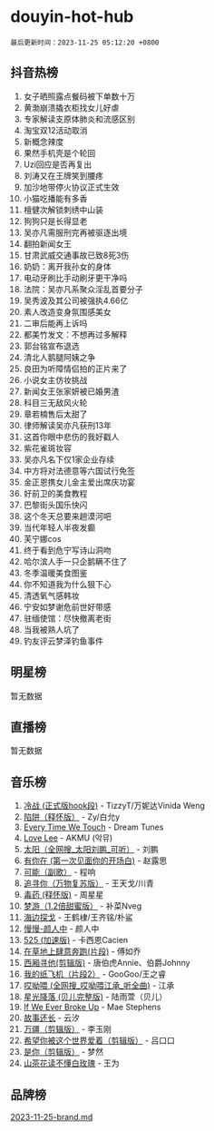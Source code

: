 # douyin-hot-hub

`最后更新时间：2023-11-25 05:12:20 +0800`

## 抖音热榜

1. 女子晒照露点餐码被下单数十万
1. 黄渤崩溃撬衣柜找女儿好虐
1. 专家解读支原体肺炎和流感区别
1. 淘宝双12活动取消
1. 新概念辣度
1. 果然手机壳是个轮回
1. Uzi回应是否再复出
1. 刘涛又在王牌笑到腰疼
1. 加沙地带停火协议正式生效
1. 小猫吃播能有多香
1. 檀健次解锁刺绣中山装
1. 狗狗只是长得显老
1. 吴亦凡需服刑完再被驱逐出境
1. 翻拍新闻女王
1. 甘肃武威交通事故已致8死3伤
1. 奶奶：离开我孙女的身体
1. 电动牙刷比手动刷牙更干净吗
1. 法院：吴亦凡系聚众淫乱首要分子
1. 吴秀波及其公司被强执4.66亿
1. 素人改造变身氛围感美女
1. 二审后能再上诉吗
1. 都美竹发文：不想再过多解释
1. 郭台铭宣布退选
1. 清北人鹅腿阿姨之争
1. 良田为听障情侣拍的正片来了
1. 小说女主仿妆挑战
1. 新闻女王张家妍被已婚男渣
1. 科目三无敌风火轮
1. 章若楠售后太甜了
1. 律师解读吴亦凡获刑13年
1. 这首你眼中悲伤的我好戳人
1. 紫花雀斑妆容
1. 吴亦凡名下仅1家企业存续
1. 中方将对法德意等六国试行免签
1. 金正恩携女儿金主爱出席庆功宴
1. 好前卫的美食教程
1. 巴黎街头国乐快闪
1. 这个冬天总要来趟漠河吧
1. 当代年轻人半夜发癫
1. 芙宁娜cos
1. 终于看到危宁写诗山洞吻
1. 哈尔滨人手一只企鹅瞒不住了
1. 冬季温暖美食图鉴
1. 你不知道我为什么狠下心
1. 清透氧气感韩妆
1. 宁安如梦谢危前世好带感
1. 驻缅使馆：尽快撤离老街
1. 当我被熟人坑了
1. 钓友评云梦泽钓鱼事件

## 明星榜

暂无数据

## 直播榜

暂无数据

## 音乐榜

1. [冷战 (正式版hook段)](https://sf3-cdn-tos.douyinstatic.com/obj/tos-cn-ve-2774/oMuEoiBasWApEMVDgNiI8VAByNmwo5J0pyf8Yx) - TizzyT/万妮达Vinida Weng
1. [陷阱（释怀版）](https://sf6-cdn-tos.douyinstatic.com/obj/tos-cn-ve-2774/oE8C21LeZrzKLDFfQYgMzx4GAIHageG5IzayY7) - Zy/白允y
1. [Every Time We Touch](https://sf6-cdn-tos.douyinstatic.com/obj/tos-cn-ve-2774/ogN6lUKQeBBfEVhIOMikG1CcJjugxk1tztZyhP) - Dream Tunes
1. [Love Lee](https://sf3-cdn-tos.douyinstatic.com/obj/tos-cn-ve-2774/o05GbkJGbCBTdDnMtB0fwOYgkeZp23vrWQDQBS) - AKMU (악뮤)
1. [太阳（全网搜_太阳刘鹏_可听）](https://sf3-cdn-tos.douyinstatic.com/obj/tos-cn-ve-2774/ogWbyIQnlBFImVbeDocRdCIYtBHlbJXgfZMvgz) - 刘鹏
1. [有你在 (第一次见面你的开场白)](https://sf3-cdn-tos.douyinstatic.com/obj/tos-cn-ve-2774/oAthrQ3ClJBfI57uBoFEgNDYtNCZ0TSYQQfxQ0) - 赵露思
1. [可能（副歌）](https://sf6-cdn-tos.douyinstatic.com/obj/tos-cn-ve-2774/cde1731888894259b333569393c2fb51) - 程响
1. [追寻你（万物复苏版）](https://sf6-cdn-tos.douyinstatic.com/obj/tos-cn-ve-2774/oYeAZJsbjIDit9APmBg8u6uDUQnHmoCf3gbo74) - 王天戈/川青
1. [毒药 (释怀版)](https://sf6-cdn-tos.douyinstatic.com/obj/tos-cn-ve-2774/oYILMEAzspdZBIzy4frJNB8ZHPHWAhiwowd4Ad) - 周星星
1. [梦游（1.2倍甜蜜版）](https://sf3-cdn-tos.douyinstatic.com/obj/tos-cn-ve-2774/o4gyAUm8hwufoEABmwVIiQtHsFuGzAEEWtNMzo) - 补菜Nveg
1. [海边探戈](https://sf6-cdn-tos.douyinstatic.com/obj/tos-cn-ve-2774/os9gE0VQCGqt6VQkZDyBBYvfSDY0QFe3vVmubn) - 王鹤棣/王齐铭/朴鲨
1. [慢慢-颜人中](https://sf6-cdn-tos.douyinstatic.com/obj/tos-cn-ve-2774/ocjHNfBXdBxQNC8ZGAeoLMFTUgtBg8bkExunDC) - 颜人中
1. [525 (加速版)](https://sf3-cdn-tos.douyinstatic.com/obj/tos-cn-ve-2774/oIfKCtqfDyP8Vc9FpAPgWMyezT6LnDT1abRwGg) - 卡西恩Cacien
1. [在草地上肆意奔跑(片段)](https://sf3-cdn-tos.douyinstatic.com/obj/tos-cn-ve-2774/8831d494742f45dabdfa8adb8b817259) - 傅如乔
1. [西厢寻他(剪辑版)](https://sf6-cdn-tos.douyinstatic.com/obj/tos-cn-ve-2774/oUsAVfAQKlRNxEv5qxvIB8o5qmIWUcXbzJKJhw) - 唐伯虎Annie、伯爵Johnny
1. [我的纸飞机（片段2）](https://sf6-cdn-tos.douyinstatic.com/obj/tos-cn-ve-2774/oM2ZrKcg2CD5AeRB2gkeXOFB1IxAGJdZPazYHf) - GooGoo/王之睿
1. [哎呦喂 (全网搜_哎呦喂江承_听全曲)](https://sf6-cdn-tos.douyinstatic.com/obj/tos-cn-ve-2774/o0uEo63ECfIFdmwKF5HMzF1FCfItHEagDDeCAL) - 江承
1. [星光降落 (贝儿完整版)](https://sf6-cdn-tos.douyinstatic.com/obj/tos-cn-ve-2774/okwB9hAwyAtsFFkFBzAX1hOOfQuIoMNs0W2Mwr) - 陆雨萱（贝儿）
1. [If We Ever Broke Up](https://sf3-cdn-tos.douyinstatic.com/obj/tos-cn-ve-2774/o8onj5HDk0ImtBmO0URBfeyCDXQJMYkQ1gb8Zy) - Mae Stephens
1. [故事还长](https://sf3-cdn-tos.douyinstatic.com/obj/tos-cn-ve-2774/30a26758c8594f0ab81ac675c33ee2c5) - 云汐
1. [万疆（剪辑版）](https://sf3-cdn-tos.douyinstatic.com/obj/tos-cn-ve-2774/ooG7oVgFlDTelKCjCsTTobQvbdtj1BBQXnfZd8) - 李玉刚
1. [希望你被这个世界爱着（剪辑版）](https://sf6-cdn-tos.douyinstatic.com/obj/tos-cn-ve-2774/oo4H3BfEygN7l7bQaMBOZHCQ1eI4FqtED5skQ2) - 吕口口
1. [是你（剪辑版）](https://sf3-cdn-tos.douyinstatic.com/obj/tos-cn-ve-2774/46019dae783c4c969944217fe1cfafc4) - 梦然
1. [山茶花读不懂白玫瑰](https://sf3-cdn-tos.douyinstatic.com/obj/tos-cn-ve-2774/osfn8B7DktrRHEPJgPCfDbw7QDQEkwC16BxZg9) - 王为

## 品牌榜

[2023-11-25-brand.md](2023-11-25-brand.md)
